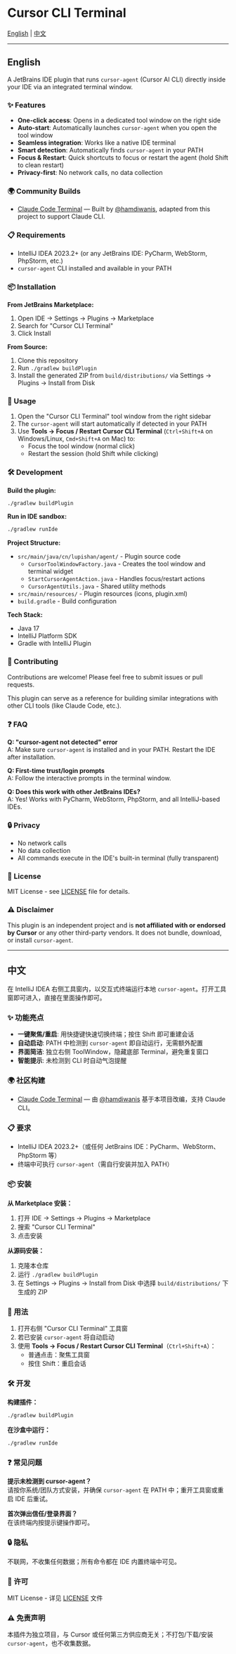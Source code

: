 # Cursor CLI Terminal

[English](#english) | [中文](#中文)

---

## English

A JetBrains IDE plugin that runs `cursor-agent` (Cursor AI CLI) directly inside your IDE via an integrated terminal window.

### ✨ Features

- **One-click access**: Opens in a dedicated tool window on the right side
- **Auto-start**: Automatically launches `cursor-agent` when you open the tool window
- **Seamless integration**: Works like a native IDE terminal
- **Smart detection**: Automatically finds `cursor-agent` in your PATH
- **Focus & Restart**: Quick shortcuts to focus or restart the agent (hold Shift to clean restart)
- **Privacy-first**: No network calls, no data collection

### 🌍 Community Builds

- [Claude Code Terminal](https://github.com/hamdiwanis/claude-terminal-intelija-plugin) — Built by [@hamdiwanis](https://github.com/hamdiwanis), adapted from this project to support Claude CLI.

### 📋 Requirements

- IntelliJ IDEA 2023.2+ (or any JetBrains IDE: PyCharm, WebStorm, PhpStorm, etc.)
- `cursor-agent` CLI installed and available in your PATH

### 📦 Installation

**From JetBrains Marketplace:**
1. Open IDE → Settings → Plugins → Marketplace
2. Search for "Cursor CLI Terminal"
3. Click Install

**From Source:**
1. Clone this repository
2. Run `./gradlew buildPlugin`
3. Install the generated ZIP from `build/distributions/` via Settings → Plugins → Install from Disk

### 🚀 Usage

1. Open the "Cursor CLI Terminal" tool window from the right sidebar
2. The `cursor-agent` will start automatically if detected in your PATH
3. Use **Tools → Focus / Restart Cursor CLI Terminal** (`Ctrl+Shift+A` on Windows/Linux, `Cmd+Shift+A` on Mac) to:
   - Focus the tool window (normal click)
   - Restart the session (hold Shift while clicking)

### 🛠️ Development

**Build the plugin:**
```bash
./gradlew buildPlugin
```

**Run in IDE sandbox:**
```bash
./gradlew runIde
```

**Project Structure:**
- `src/main/java/cn/lupishan/agent/` - Plugin source code
  - `CursorToolWindowFactory.java` - Creates the tool window and terminal widget
  - `StartCursorAgentAction.java` - Handles focus/restart actions
  - `CursorAgentUtils.java` - Shared utility methods
- `src/main/resources/` - Plugin resources (icons, plugin.xml)
- `build.gradle` - Build configuration

**Tech Stack:**
- Java 17
- IntelliJ Platform SDK
- Gradle with IntelliJ Plugin

### 🤝 Contributing

Contributions are welcome! Please feel free to submit issues or pull requests.

This plugin can serve as a reference for building similar integrations with other CLI tools (like Claude Code, etc.).

### ❓ FAQ

**Q: "cursor-agent not detected" error**  
A: Make sure `cursor-agent` is installed and in your PATH. Restart the IDE after installation.

**Q: First-time trust/login prompts**  
A: Follow the interactive prompts in the terminal window.

**Q: Does this work with other JetBrains IDEs?**  
A: Yes! Works with PyCharm, WebStorm, PhpStorm, and all IntelliJ-based IDEs.

### 🔒 Privacy

- No network calls
- No data collection
- All commands execute in the IDE's built-in terminal (fully transparent)

### 📄 License

MIT License - see [LICENSE](LICENSE) file for details.

### ⚠️ Disclaimer

This plugin is an independent project and is **not affiliated with or endorsed by Cursor** or any other third-party vendors. It does not bundle, download, or install `cursor-agent`.

---

## 中文

在 IntelliJ IDEA 右侧工具窗内，以交互式终端运行本地 `cursor-agent`。打开工具窗即可进入，直接在里面操作即可。

### ✨ 功能亮点

- **一键聚焦/重启**: 用快捷键快速切换终端；按住 Shift 即可重建会话
- **自动启动**: PATH 中检测到 `cursor-agent` 即自动运行，无需额外配置
- **界面简洁**: 独立右侧 ToolWindow，隐藏底部 Terminal，避免重复窗口
- **智能提示**: 未检测到 CLI 时自动气泡提醒

### 🌍 社区构建

- [Claude Code Terminal](https://github.com/hamdiwanis/claude-terminal-intelija-plugin) — 由 [@hamdiwanis](https://github.com/hamdiwanis) 基于本项目改编，支持 Claude CLI。

### 📋 要求

- IntelliJ IDEA 2023.2+（或任何 JetBrains IDE：PyCharm、WebStorm、PhpStorm 等）
- 终端中可执行 `cursor-agent`（需自行安装并加入 PATH）

### 📦 安装

**从 Marketplace 安装：**
1. 打开 IDE → Settings → Plugins → Marketplace
2. 搜索 "Cursor CLI Terminal"
3. 点击安装

**从源码安装：**
1. 克隆本仓库
2. 运行 `./gradlew buildPlugin`
3. 在 Settings → Plugins → Install from Disk 中选择 `build/distributions/` 下生成的 ZIP

### 🚀 用法

1. 打开右侧 "Cursor CLI Terminal" 工具窗
2. 若已安装 `cursor-agent` 将自动启动
3. 使用 **Tools → Focus / Restart Cursor CLI Terminal**（`Ctrl+Shift+A`）：
   - 普通点击：聚焦工具窗
   - 按住 Shift：重启会话

### 🛠️ 开发

**构建插件：**
```bash
./gradlew buildPlugin
```

**在沙盒中运行：**
```bash
./gradlew runIde
```

### ❓ 常见问题

**提示未检测到 cursor-agent？**  
请按你系统/团队方式安装，并确保 `cursor-agent` 在 PATH 中；重开工具窗或重启 IDE 后重试。

**首次弹出信任/登录界面？**  
在该终端内按提示键操作即可。

### 🔒 隐私

不联网，不收集任何数据；所有命令都在 IDE 内置终端中可见。

### 📄 许可

MIT License - 详见 [LICENSE](LICENSE) 文件

### ⚠️ 免责声明

本插件为独立项目，与 Cursor 或任何第三方供应商无关；不打包/下载/安装 `cursor-agent`，也不收集数据。